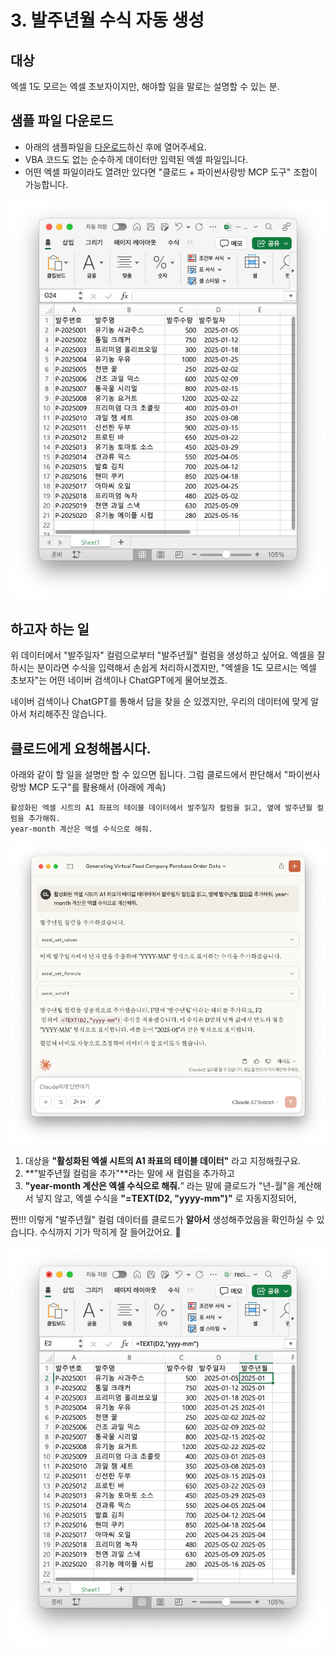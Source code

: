# 3. 발주년월 수식 자동 생성

## 대상

엑셀 1도 모르는 엑셀 초보자이지만, 해야할 일을 말로는 설명할 수 있는 분.

## 샘플 파일 다운로드

+ 아래의 샘플파일을 [다운로드](./assets/recipes-excel-04.xlsx)하신 후에 열어주세요.
+ VBA 코드도 없는 순수하게 데이터만 입력된 엑셀 파일입니다.
+ 어떤 엑셀 파일이라도 열려만 있다면 "클로드 + 파이썬사랑방 MCP 도구" 조합이 가능합니다. 

[![](./assets/01-excel.png#noborder)](./assets/recipes-excel-04.xlsx)

## 하고자 하는 일

위 데이터에서 "발주일자" 컬럼으로부터 "발주년월" 컬럼을 생성하고 싶어요.
엑셀을 잘하시는 분이라면 수식을 입력해서 손쉽게 처리하시겠지만,
"엑셀을 1도 모르시는 엑셀 초보자"는 어떤 네이버 검색이나 ChatGPT에게 물어보겠죠.

네이버 검색이나 ChatGPT를 통해서 답을 찾을 순 있겠지만, 우리의 데이터에 맞게 알아서 처리해주진 않습니다.

## 클로드에게 요청해봅시다.

아래와 같이 할 일을 설명만 할 수 있으면 됩니다. 그럼 클로드에서 판단해서 "파이썬사랑방 MCP 도구"를 활용해서 (아래에 계속)

``` title="프롬프트"
활성화된 엑셀 시트의 A1 좌표의 테이블 데이터에서 발주일자 컬럼을 읽고, 옆에 발주년월 컬럼을 추가해줘.
year-month 계산은 엑셀 수식으로 해줘.
```

![](./assets/02-claude.png#noborder)

1. 대상을 **"활성화된 엑셀 시트의 A1 좌표의 테이블 데이터"** 라고 지정해줬구요.
2. **"발주년월 컬럼을 추가"**라는 말에 새 컬럼을 추가하고
3. **"year-month 계산은 엑셀 수식으로 해줘.**" 라는 말에 클로드가 "년-월"을 계산해서 넣지 않고, 엑셀 수식을 **"=TEXT(D2, "yyyy-mm")"**
   로 자동지정되어,


짠!!! 이렇게 "발주년월" 컬럼 데이터를 클로드가 **알아서** 생성해주었음을 확인하실 수 있습니다.
수식까지 기가 막히게 잘 들어갔어요. 🤩

![](./assets/03-excel.png#noborder)
